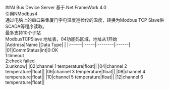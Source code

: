 ﻿
##AI Bus Device Server
 基于.Net FrameWork 4.0  
 引用NModbus4  
 通过电脑上的串口采集厦门宇电温度巡检仪的温度，转换为Modbus TCP Slave供SCADA等程序读取。  
 最多支持10个子站  
 ModbusTCPSlave 地址表，04功能码区域，地址从1开始  
 |Address|Name  |Data Type|       |
 |:------|:-----|:--------|:------|
 |01|CommStatus|int|0:OK <br> 1:timeout <br> 2:check failed <br> 3:unknow|
 |02|channel 1 temperature|float||
 |04|channel 2 temperature|float||
 |06|channel 3 temperature|float||
 |08|channel 4 temperature|float||
 |10|channel 5 temperature|float||
 |12|channel 6 temperature|float||
 